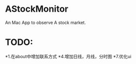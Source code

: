 # AStockMonitor
An Mac App to observe A stock market.

# TODO:
*1.在about中增加联系方式
*4.增加日线，月线，分时图
*7.优化ui
